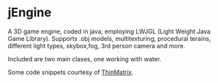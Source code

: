# jEngine

A 3D game engine, coded in java, employing LWJGL (Light Weight Java Game Library). Supports .obj models, multitexturing, procedural terains, different light types, skybox,fog, 3rd person camera and more. 

Included are two main clases, one working with water. 



Some code snippets courtesy of [ThinMatrix]( https://twitter.com/ThinMatrix). 

